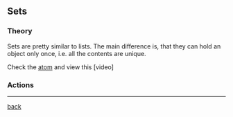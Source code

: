 ## Sets

### Theory
Sets are pretty similar to lists. The main difference is, that they can hold an object only once, i.e. all the contents are unique.

Check the [atom](https://stepik.org/lesson/104337/step/1?unit=78897) and view this [video]

### Actions

---

[back](../)